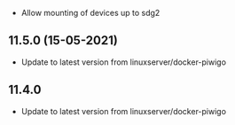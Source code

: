 - Allow mounting of devices up to sdg2

## 11.5.0 (15-05-2021)
- Update to latest version from linuxserver/docker-piwigo

## 11.4.0
- Update to latest version from linuxserver/docker-piwigo

